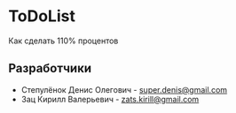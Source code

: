 # ToDoList
Как сделать 110% процентов

Разработчики
------------
* Степулёнок Денис Олегович - super.denis@gmail.com
* Зац Кирилл Валерьевич - zats.kirill@gmail.com
